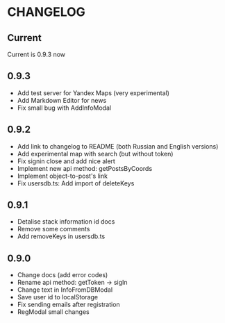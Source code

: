 # CHANGELOG

## Current

Current is 0.9.3 now

## 0.9.3

- Add test server for Yandex Maps (very experimental)
- Add Markdown Editor for news
- Fix small bug with AddInfoModal

## 0.9.2

- Add link to changelog to README (both Russian and English versions)
- Add experimental map with search (but without token)
- Fix signin close and add nice alert
- Implement new api method: getPostsByCoords
- Implement object-to-post's link
- Fix usersdb.ts: Add import of deleteKeys

## 0.9.1

- Detalise stack information id docs
- Remove some comments
- Add removeKeys in usersdb.ts

## 0.9.0

- Change docs (add error codes)
- Rename api method: getToken -> sigIn
- Change text in InfoFromDBModal
- Save user id to localStorage
- Fix sending emails after registration
- RegModal small changes
